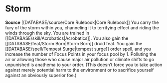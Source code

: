 ﻿---
id: '3'
name: Storm
rarity: Common
source: '[[DATABASE/source/Core Rulebook|Core Rulebook]]'
type: Druidic Order

---
# Storm

**Source** [[DATABASE/source/Core Rulebook|Core Rulebook]] 
You carry the fury of the storm within you, channeling it to terrifying effect and riding the winds through the sky. You are trained in [[DATABASE/skill/Acrobatics|Acrobatics]]. You also gain the [[DATABASE/feat/Storm Born|Storm Born]] druid feat. You gain the [[DATABASE/spell/Tempest Surge|tempest surge]] order spell, and you increase the number of Focus Points in your focus pool by 1. Polluting the air or allowing those who cause major air pollution or climate shifts to go unpunished is anathema to your order. (This doesn’t force you to take action against merely potential harm to the environment or to sacrifice yourself against an obviously superior foe.)